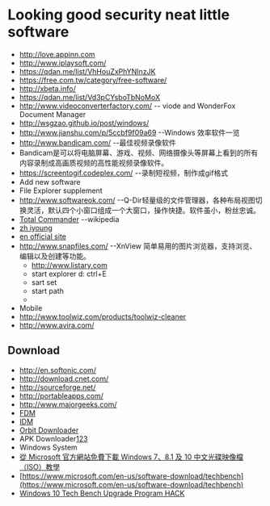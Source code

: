 
# Looking good security neat little software
* http://love.appinn.com
* http://www.iplaysoft.com/
* https://qdan.me/list/VhHouZxPhYNInzJK
* https://free.com.tw/category/free-software/
* http://xbeta.info/
* https://qdan.me/list/Vd3pCYsboTbNoMoX
* http://www.videoconverterfactory.com/ -- viode and WonderFox Document Manager
* http://wsgzao.github.io/post/windows/
* http://www.jianshu.com/p/5ccbf9f09a69  --Windows 效率软件一览
* http://www.bandicam.com/ --最佳视频录像软件
 * Bandicam是可以将电脑屏幕、游戏、视频、网络摄像头等屏幕上看到的所有内容录制成高画质视频的高性能视频录像软件。
* https://screentogif.codeplex.com/ --录制短视频，制作成gif格式
* Add new software
 * File Explorer supplement
 * http://www.softwareok.com/	 --Q-Dir轻量级的文件管理器，各种布局视图切换灵活，默认四个小窗口组成一个大窗口，操作快捷。软件虽小，粉丝忠诚。
 * [Total Commander](https://zh.wikipedia.org/zh/Total_Commander) --wikipedia
  * [zh iyoung](http://iyoung.blog.163.com/)
  * [en official site](http://www.ghisler.com/)
* http://www.snapfiles.com/		--XnView 简单易用的图片浏览器，支持浏览、编辑以及创建等功能。
  * http://www.listary.com
  *  start explorer d:  ctrl+E
  *  sart set 
  *  start path
  *
* Mobile
* http://www.toolwiz.com/products/toolwiz-cleaner
* http://www.avira.com/


## Download
 *  http://en.softonic.com/
 *  http://download.cnet.com/
 *  http://sourceforge.net/
 *  http://portableapps.com/
 *  http://www.majorgeeks.com/
 *  [FDM](http://www.freedownloadmanager.org/)
 *  [IDM](https://www.internetdownloadmanager.com/?utm_source=qdan.me#/)
 *  [Orbit Downloader](http://www.orbitdownloader.com/?utm_source=qdan.me#/)
 * APK Downloader[1](http://apps.evozi.com/apk-downloader/)[2](http://apk-dl.com/)[3](http://apkleecher.com/)
 * Windows System
  * [從 Microsoft 官方網站免費下載 Windows 7、8.1 及 10 中文光碟映像檔（ISO）教學](https://free.com.tw/download-windows-7-and-8-1-and-10-iso-from-microsoft/)
   * [https://www.microsoft.com/en-us/software-download/techbench](https://www.microsoft.com/en-us/software-download/techbench)
   * [Windows 10 Tech Bench Upgrade Program HACK](http://pastebin.com/4nKaNhif)
